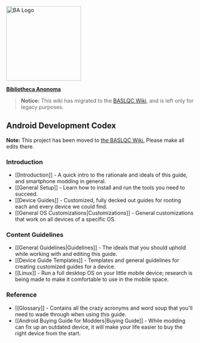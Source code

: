 <img src="http://i.imgur.com/UkgBKok.png" alt="BA Logo" height="200" width="200"> 

[**Bibliotheca Anonoma**](https://github.com/bibanon/bibanon/wiki)

> **Notice:** This wiki has migrated to the [BASLQC Wiki](https://github.com/BASLQC/BASLQC/wiki), and is left only for legacy purposes.

## Android Development Codex

**Note:** This project has been moved to [the BASLQC Wiki.](https://github.com/baslqc/baslqc/wiki) Please make all edits there.

### Introduction

* [[Introduction]] - A quick intro to the rationale and ideals of this guide, and smartphone modding in general.
* [[General Setup]] - Learn how to install and run the tools you need to succeed.
* [[Device Guides]] - Customized, fully decked out guides for rooting each and every device we could find.
* [[General OS Customizations|Customizations]] - General customizations that work on all devices of a specific OS.

### Content Guidelines

* [[General Guidelines|Guidelines]] - The ideals that you should uphold while working with and editing this guide.
* [[Device Guide Templates]] - Templates and general guidelines for creating customized guides for a device.
* [[Linux]] - Run a full desktop OS on your little mobile device; research is being made to make it comfortable to use in the mobile space.

### Reference

* [[Glossary]] - Contains all the crazy acronyms and word soup that you'll need to wade through when using this guide.
* [[Android Buying Guide for Modders|Buying Guide]] - While modding can fix up an outdated device, it will make your life easier to buy the right device from the start.
